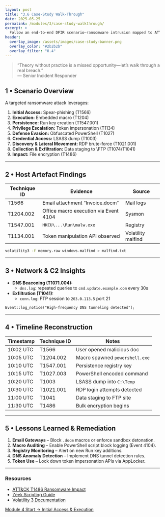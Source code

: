 ```yaml
---
layout: post
title: "3.6 Case-Study Walk-Through"
date: 2025-05-25
permalink: /modules/3/case-study-walkthrough/
excerpt: >
  Follow an end-to-end DFIR scenario—ransomware intrusion mapped to ATT&CK, from host artefacts through network C2 to final impact.
header:
  overlay_image: /assets/images/case-study-banner.png
  overlay_color: "#2b2b2b"
  overlay_filter: "0.4"
---
```


> “Theory without practice is a missed opportunity—let’s walk through a real breach.”  
> — Senior Incident Responder

## 1 • Scenario Overview

A targeted ransomware attack leverages:
1. **Initial Access:** Spear-phishing (T1566)  
2. **Execution:** Embedded macro (T1204)  
3. **Persistence:** Run key creation (T1547.001)  
4. **Privilege Escalation:** Token impersonation (T1134)  
5. **Defense Evasion:** Obfuscated PowerShell (T1027)  
6. **Credential Access:** LSASS dump (T1003)  
7. **Discovery & Lateral Movement:** RDP brute-force (T1021.001)  
8. **Collection & Exfiltration:** Data staging to \\FTP (T1074/T1041)  
9. **Impact:** File encryption (T1486)

---

## 2 • Host Artefact Findings

| Technique ID    | Evidence                              | Source         |
|-----------------|---------------------------------------|----------------|
| T1566           | Email attachment “Invoice.docm”       | Mail logs      |
| T1204.002       | Office macro execution via Event 4104 | Sysmon         |
| T1547.001       | `HKCU\...\Run\malw.exe`               | Registry       |
| T1134.001       | Token manipulation API observed       | Volatility malfind |

```bash
volatility3 -f memory.raw windows.malfind > malfind.txt
```

---

## 3 • Network & C2 Insights

- **DNS Beaconing (T1071.004):**  
  - `dns.log`: repeated queries to `cmd.update.example.com` every 30s  
- **Exfiltration (T1041):**  
  - `conn.log`: FTP session to `203.0.113.5` port 21  

```zeek
Event::log_notice("High-frequency DNS tunneling detected");
```

---

## 4 • Timeline Reconstruction

| Timestamp             | Technique ID | Notes                         |
|-----------------------|--------------|-------------------------------|
| 10:02 UTC             | T1566        | User opened malicious doc     |
| 10:05 UTC             | T1204.002    | Macro spawned `powershell.exe`|
| 10:10 UTC             | T1547.001    | Persistence registry key      |
| 10:15 UTC             | T1027.003    | PowerShell encoded command    |
| 10:20 UTC             | T1003        | LSASS dump into `C:\Temp`     |
| 10:30 UTC             | T1021.001    | RDP login attempts detected   |
| 11:00 UTC             | T1041        | Data staging to FTP site      |
| 11:30 UTC             | T1486        | Bulk encryption begins        |

---

## 5 • Lessons Learned & Remediation

1. **Email Gateways** – Block `.docm` macros or enforce sandbox detonation.  
2. **Macro Auditing** – Enable PowerShell script block logging (Event 4104).  
3. **Registry Monitoring** – Alert on new Run key additions.  
4. **DNS Anomaly Detection** – Implement DNS tunnel detection rules.  
5. **Token Use** – Lock down token impersonation APIs via AppLocker.  

---

<div class="post-resources container">
  <h3>Resources</h3>
  <ul>
    <li><a href="https://attack.mitre.org/techniques/T1486/" target="_blank">ATT&CK T1486 Ransomware Impact</a></li>
    <li><a href="https://docs.zeek.org/en/stable/script-reference.html" target="_blank">Zeek Scripting Guide</a></li>
    <li><a href="https://volatility3.readthedocs.io/" target="_blank">Volatility 3 Documentation</a></li>
  </ul>
</div>

<a href="{{ site.baseurl }}/modules/4/phishing/" class="next-link">Module 4 Start → Initial Access &amp; Execution</a>